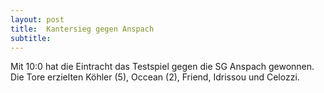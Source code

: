 ```yaml
---
layout: post
title:  Kantersieg gegen Anspach
subtitle:  
---
```


Mit 10:0 hat die Eintracht das Testspiel gegen die SG Anspach gewonnen. Die Tore erzielten Köhler (5), Occean (2), Friend, Idrissou und Celozzi.


